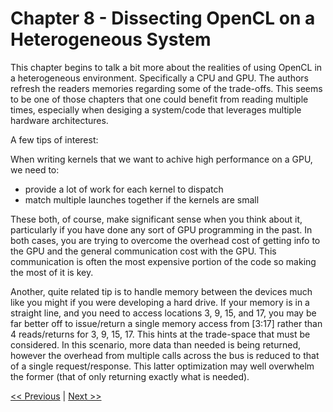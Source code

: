 # Chapter 8 - Dissecting OpenCL on a Heterogeneous System

This chapter begins to talk a bit more about the realities of using OpenCL in a heterogeneous environment. Specifically a CPU and GPU. The authors refresh the readers memories regarding some of the trade-offs. This seems to be one of those chapters that one could benefit from reading multiple times, especially when desiging a system/code that leverages multiple hardware architectures.

A few tips of interest:

When writing kernels that we want to achive high performance on a GPU, we need to:
  
- provide a lot of work for each kernel to dispatch
- match multiple launches together if the kernels are small

These both, of course, make significant sense when you think about it, particularly if you have done any sort of GPU programming in the past. In both cases, you are trying to overcome the overhead cost of getting info to the GPU and the general communication cost with the GPU. This communication is often the most expensive portion of the code so making the most of it is key.

Another, quite related tip is to handle memory between the devices much like you might if you were developing a hard drive. If your memory is in a straight line, and you need to access locations 3, 9, 15, and 17, you may be far better off to issue/return a single memory access from [3:17] rather than 4 reads/returns for 3, 9, 15, 17. This hints at the trade-space that must be considered. In this scenario, more data than needed is being returned, however the overhead from multiple calls across the bus is reduced to that of a single request/response. This latter optimization may well overwhelm the former (that of only returning exactly what is needed).

[<< Previous](../Chapter_07/README.md)
|
[Next >>](../Chapter_09/README.md)